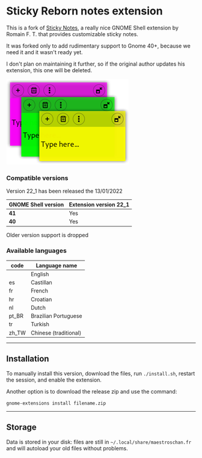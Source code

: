 # Sticky Reborn notes extension

This is a fork of [Sticky Notes](https://github.com/maoschanz/notes-extension-gnome), a really nice GNOME Shell extension by Romain F. T. that provides customizable sticky notes.

It was forked only to add rudimentary support to Gnome 40+, because we need it and it wasn't ready yet.

I don't plan on maintaining it further, so if the original author updates his extension, this one will be deleted.

![](./notes@nosklo.info/screenshots/about_picture.png)

### Compatible versions

Version 22_1 has been released the 13/01/2022

| GNOME Shell version | Extension version 22_1
|---------------------|-----------------------|
| **41**              | Yes                   |
| **40**              | Yes                   |

Older version support is dropped

### Available languages


| code  | Language name |
|-------|---------------|
|       | English       |
| es    | Castillan     |
| fr    | French        |
| hr    | Croatian      |
| nl    | Dutch         |
| pt_BR | Brazilian Portuguese |
| tr    | Turkish       |
| zh_TW | Chinese (traditional) |

----

## Installation

To manually install this version, download the files, run `./install.sh`, restart
the session, and enable the extension.

Another option is to download the release zip and use the command:

    gnome-extensions install filename.zip

----

## Storage

Data is stored in your disk: files are still in `~/.local/share/maestroschan.fr` and will autoload 
your old files without problems.

